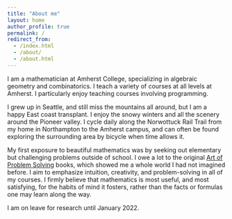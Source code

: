 ```yaml
---
title: "About me"
layout: home
author_profile: true
permalink: /
redirect_from:
  - /index.html
  - /about/
  - /about.html
---
```


I am a mathematician at Amherst College, specializing in algebraic geometry and combinatorics. I teach a variety of courses at all levels at Amherst. I particularly enjoy teaching courses involving programming.

I grew up in Seattle, and still miss the mountains all around, but I am a happy East coast transplant. I enjoy the snowy winters and all the scenery around the Pioneer valley. I cycle daily along the Norwottuck Rail Trail from my home in Northampton to the Amherst campus, and can often be found exploring the surrounding area by bicycle when time allows it.

My first exposure to beautiful mathematics was by seeking out elementary but challenging problems outside of school. I owe a lot to the original [Art of Problem Solving](https://www.artofproblemsolving.com) books, which showed me a whole world I had not imagined before. I aim to emphasize intuition, creativity, and problem-solving in all of my courses. I firmly believe that mathematics is most useful, and most satisfying, for the habits of mind it fosters, rather than the facts or formulas one may learn along the way.

I am on leave for research until January 2022.
